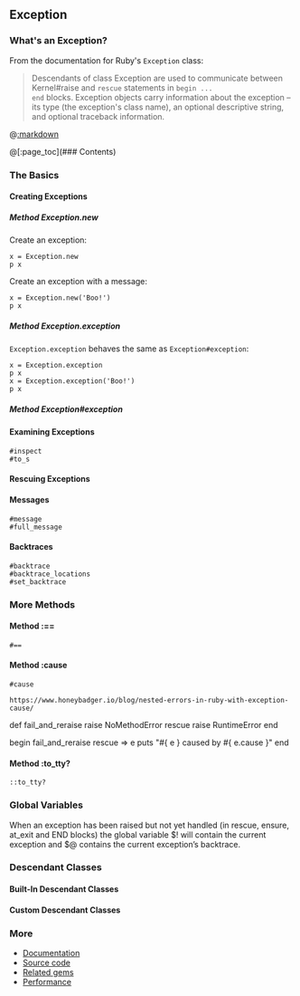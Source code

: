 ## Exception

### What's an Exception?

From the documentation for Ruby's <code>Exception</code> class:

>Descendants of class Exception are used to communicate between Kernel#raise and <code>rescue</code> statements in <code>begin ... end</code> blocks. Exception objects carry information about the exception – its type (the exception's class name), an optional descriptive string, and optional traceback information.

@[:markdown](../../include_files/begin_irb.md)

@[:page_toc](### Contents)

### The Basics

#### Creating Exceptions

##### Method Exception.new

Create an exception:

```#run_irb
x = Exception.new
p x
```

Create an exception with a message:

```#run_irb
x = Exception.new('Boo!')
p x
```

##### Method Exception.exception

<code>Exception.exception</code> behaves the same as <code>Exception#exception</code>:

```#run_irb
x = Exception.exception
p x
x = Exception.exception('Boo!')
p x
```

##### Method Exception#exception

#### Examining Exceptions

    #inspect
    #to_s

#### Rescuing Exceptions
    
#### Messages

    #message
    #full_message
    
#### Backtraces

    #backtrace
    #backtrace_locations
    #set_backtrace

### More Methods
    
####  Method :==

    #==

#### Method :cause

    #cause
    
    https://www.honeybadger.io/blog/nested-errors-in-ruby-with-exception-cause/
    
def fail_and_reraise
  raise NoMethodError
rescue
  raise RuntimeError
end

begin
  fail_and_reraise
rescue => e
  puts "#{ e } caused by #{ e.cause }"
end

#### Method :to_tty?

    ::to_tty?

### Global Variables

When an exception has been raised but not yet handled (in rescue, ensure, at_exit and END blocks) the global variable $! will contain the current exception and $@ contains the current exception’s backtrace.

### Descendant Classes

#### Built-In Descendant Classes

####  Custom Descendant Classes

### More

- [Documentation](https://ruby-doc.org/core-2.6.3/Exception.html)
- [Source code](https://github.com/ruby/ruby/blob/8b2e1ca10ecf92ad402decd6b1eab586eded0ddb/error.c)
- [Related gems](https://rubygems.org/search?query=exception)
- [Performance](https://www.google.com/search?q=ruby++exception+performance)
